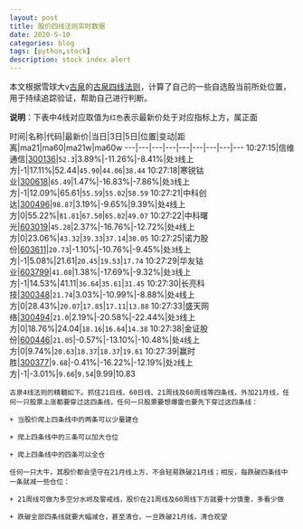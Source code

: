 ```yaml
---
layout: post
title: 股价四线法则实时数据
date: 2020-5-10
categories: blog
tags: [python,stock]
description: stock index alert
---
```



本文根据雪球大v[古泉](https://xueqiu.com/u/7148646888)的[古泉四线法则](https://xueqiu.com/7148646888/130498192)，计算了自己的一些自选股当前所处位置，用于持续追踪验证，帮助自己进行判断。

**说明**：下表中4线对应取值为`红色`表示最新价处于对应指标上方，属正面

时间|名称|代码|最新价|当日|3日|5日|位置|变动|距离|ma21|ma60|ma21w|ma60w
---|---|---|---|---|---|---|---|---
10:27:15|信维通信|[300136](https://xueqiu.com/S/SZ300136)|`52.3`|3.89%|-11.26%|-8.41%|处`3`线上方|-1|17.11%|52.44|`45.90`|`44.06`|`38.44`
10:27:18|寒锐钴业|[300618](https://xueqiu.com/S/SZ300618)|`65.49`|1.47%|-16.83%|-7.86%|处`3`线上方|-1|12.09%|65.61|`55.59`|`55.02`|`58.59`
10:27:21|中科创达|[300496](https://xueqiu.com/S/SZ300496)|`98.87`|3.19%|-9.65%|9.39%|处`4`线上方|0|55.22%|`81.81`|`67.50`|`65.02`|`49.07`
10:27:22|中科曙光|[603019](https://xueqiu.com/S/SH603019)|`45.28`|2.37%|-16.76%|-12.72%|处`4`线上方|0|23.06%|`43.32`|`39.33`|`37.14`|`30.05`
10:27:25|诺力股份|[603611](https://xueqiu.com/S/SH603611)|`20.73`|-1.10%|-10.76%|-9.45%|处`3`线上方|-1|5.08%|21.61|`20.45`|`19.53`|`17.74`
10:27:29|华友钴业|[603799](https://xueqiu.com/S/SH603799)|`41.08`|1.38%|-17.69%|-9.32%|处`3`线上方|-1|14.53%|41.11|`36.64`|`35.61`|`31.45`
10:27:30|长亮科技|[300348](https://xueqiu.com/S/SZ300348)|`21.74`|3.03%|-10.99%|-8.88%|处`4`线上方|0|28.43%|`20.07`|`17.85`|`17.11`|`13.88`
10:27:33|盛天网络|[300494](https://xueqiu.com/S/SZ300494)|`21.0`|2.19%|-20.58%|-22.44%|处`3`线上方|0|18.76%|24.04|`18.16`|`16.64`|`14.38`
10:27:38|金证股份|[600446](https://xueqiu.com/S/SH600446)|`21.05`|-0.57%|-13.10%|-10.48%|处`4`线上方|0|9.74%|`20.63`|`18.37`|`18.37`|`19.61`
10:27:39|赢时胜|[300377](https://xueqiu.com/S/SZ300377)|`9.68`|-0.41%|-16.22%|-12.19%|处`2`线上方|-1|-3.01%|`9.66`|`9.54`|9.99|10.83

```
古泉4线法则的精髓如下。抓住21日线、60日线、21周线及60周线等四条线，外加21月线，任何一只股票上涨都要穿过这四条线，任何一只股票要想爆雷也要先下穿过这四条线：

+ 当股价爬上四条线中的两条可以少量建仓

+ 爬上四条线中的三条可以加大仓位

+ 爬上四条线中的四条可以全仓

任何一只大牛，其股价都会坚守在21月线上方，不会轻易跌破21月线；相反，每跌破四条线中一条就减一些仓位：

+ 21周线可做为多空分水岭及警戒线，股价在21周线及60周线下方就要十分慎重，多看少做

+ 跌破全部四条线就要大幅减仓，甚至清仓，一旦跌破21月线，清仓观望
```